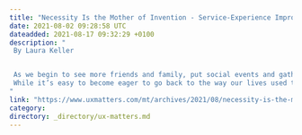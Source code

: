 ```yaml
---
title: "Necessity Is the Mother of Invention - Service-Experience Improvements and the Pandemic"
date: 2021-08-02 09:28:58 UTC
dateadded: 2021-08-17 09:32:29 +0100
description: "
 By Laura Keller 


 As we begin to see more friends and family, put social events and gatherings on our calendar, and slowly become more comfortable going maskless, I am grateful for the degree to which we’re now able to return to normal. My kids are in summer camp, and we’re looking forward to a couple of getaways. We can reflect on a difficult past year that our family managed to get through happily and healthily. We found ways to adjust and continue leading our lives, whether it was buying patio heaters so we could have family over for an outdoor holiday visit, rolling up our sleeves to help our kids when school was fully virtual  last spring, or using more collaborative, digital tools at work. 
 While it’s easy to become eager to go back to the way our lives used to be, many people are now taking the opportunity to reflect on the last 18 months of the pandemic  and decide whether any of the changes we’ve made as a result of the pandemic should persist in the future. From evaluating friendships to avoiding over-scheduled lives to working from home more often, people are motivated to move forward to a new and improved normal. We’ve realized what we can live without and what we want to have more of. Read More 
"
link: "https://www.uxmatters.com/mt/archives/2021/08/necessity-is-the-mother-of-invention-service-experience-improvements-and-the-pandemic.php"
category:
directory: _directory/ux-matters.md
---
```

